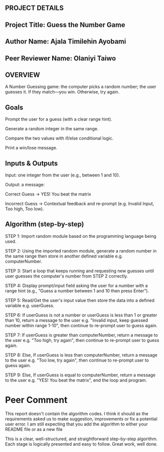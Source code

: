 ## PROJECT DETAILS

## Project Title: Guess the Number Game
## Author Name: Ajala Timilehin Ayobami
## Peer Reviewer Name: Olaniyi Taiwo

## OVERVIEW

A Number Guessing game: the computer picks a random number; the user guesses it. If they match—you win. Otherwise, try again.

## Goals

Prompt the user for a guess (with a clear range hint).

Generate a random integer in the same range.

Compare the two values with if/else conditional logic.

Print a win/lose message.

## Inputs & Outputs

Input: one integer from the user (e.g., between 1 and 10).

Output: a message:

Correct Guess → YES! You beat the matrix

Incorrect Guess → Contextual feedback and re-prompt (e.g. Invalid Input, Too high, Too low).

## Algorithm (step-by-step)

STEP 1: Import random module based on the programming language being used.

STEP 2: Using the imported random module, generate a random number in the same range then store in another defined variable e.g. computerNumber.

STEP 3: Start a loop that keeps running and requesting new guesses until user guesses the computer's number from STEP 2 correctly.

STEP 4: Display prompt/input field asking the user for a number with a range hint (e.g., “Guess a number between 1 and 10 then press Enter”).

STEP 5: Read/Get the user's input value then store the data into a defined variable e.g. userGuess.

STEP 6: If userGuess is not a number or userGuess is less than 1 or greater than 10, return a message to the user e.g. "Invalid input, keep guessed number within range 1-10", then continue to re-prompt user to guess again.

STEP 7: If userGuess is greater than computerNumber, return a message to the user e.g. "Too high, try again", then continue to re-prompt user to guess again.

STEP 8: Else, If userGuess is less than computerNumber, return a message to the user e.g. "Too low, try again", then continue to re-prompt user to guess again.

STEP 9: Else, If userGuess is equal to computerNumber, return a message to the user e.g. "YES! You beat the matrix", end the loop and program.



# Peer Comment
This report doesn't contain the algorithm codes. I think it should as the requirements asked us to make suggestion, improvements or fix a potential user error. I am still expecting that you add the algorithm to either your README file or as a new file


This is a clear, well-structured, and straightforward step-by-step algorithm. Each stage is logically presented and easy to follow. Great work, well done.